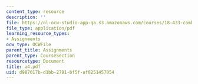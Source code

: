 ```yaml
---
content_type: resource
description: ''
file: https://ol-ocw-studio-app-qa.s3.amazonaws.com/courses/18-433-combinatorial-optimization-fall-2003/d987017bd1bb2791bf5faf8251457054_a4.pdf
file_type: application/pdf
learning_resource_types:
- Assignments
ocw_type: OCWFile
parent_title: Assignments
parent_type: CourseSection
resourcetype: Document
title: a4.pdf
uid: d987017b-d1bb-2791-bf5f-af8251457054
---
```

